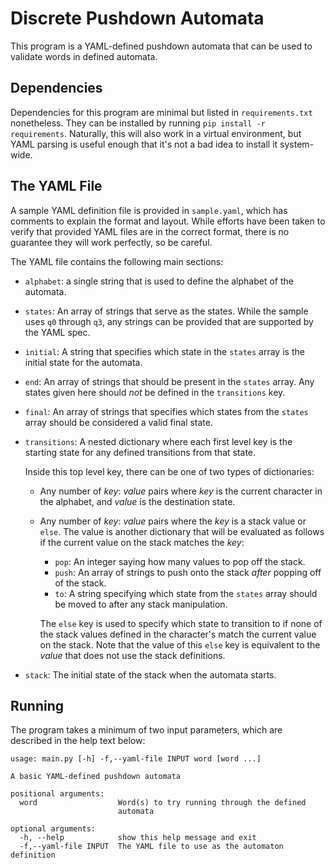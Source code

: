 # Discrete Pushdown Automata

This program is a YAML-defined pushdown automata that can be used to validate
words in defined automata.

## Dependencies

Dependencies for this program are minimal but listed in `requirements.txt`
nonetheless. They can be installed by running `pip install -r requirements`.
Naturally, this will also work in a virtual environment, but YAML parsing is
useful enough that it's not a bad idea to install it system-wide.

## The YAML File

A sample YAML definition file is provided in `sample.yaml`, which has comments
to explain the format and layout. While efforts have been taken to verify that
provided YAML files are in the correct format, there is no guarantee they will
work perfectly, so be careful.

The YAML file contains the following main sections:

- `alphabet`: a single string that is used to define the alphabet of the
  automata.
- `states`: An array of strings that serve as the states. While the sample uses
  `q0` through `q3`, any strings can be provided that are supported by the YAML
  spec.
- `initial`: A string that specifies which state in the `states` array is the
  initial state for the automata.
- `end`: An array of strings that should be present in the `states` array. Any
  states given here should *not* be defined in the `transitions` key.
- `final`: An array of strings that specifies which states from the `states`
  array should be considered a valid final state.
- `transitions`: A nested dictionary where each first level key is the starting
  state for any defined transitions from that state.

  Inside this top level key, there can be one of two types of dictionaries:

  - Any number of *key*: *value* pairs where *key* is the current character in
    the alphabet, and *value* is the destination state.

  - Any number of *key*: *value* pairs where the *key* is a stack value or
    `else`. The value is another dictionary that will be evaluated as follows if
    the current value on the stack matches the *key*:

    - `pop`: An integer saying how many values to pop off the stack.
    - `push`: An array of strings to push onto the stack *after* popping off of
      the stack.
    - `to`: A string specifying which state from the `states` array should be
      moved to after any stack manipulation.

    The `else` key is used to specify which state to transition to if none of
    the stack values defined in the character's match the current value on the
    stack. Note that the value of this `else` key is equivalent to the *value*
    that does not use the stack definitions.
- `stack`: The initial state of the stack when the automata starts.

## Running

The program takes a minimum of two input parameters, which are described in the
help text below:

```
usage: main.py [-h] -f,--yaml-file INPUT word [word ...]

A basic YAML-defined pushdown automata

positional arguments:
  word                  Word(s) to try running through the defined
                        automata

optional arguments:
  -h, --help            show this help message and exit
  -f,--yaml-file INPUT  The YAML file to use as the automaton definition
```
